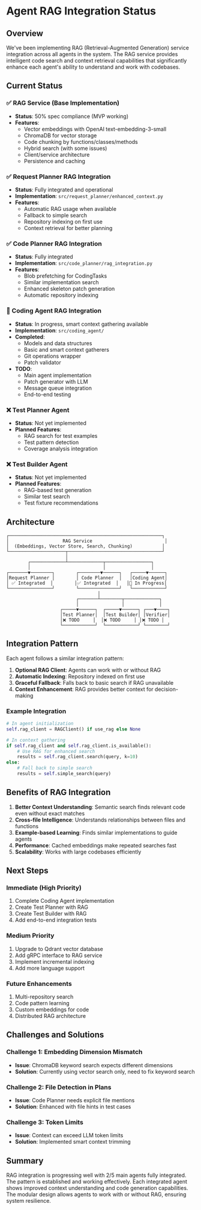 # Agent RAG Integration Status

## Overview

We've been implementing RAG (Retrieval-Augmented Generation) service integration across all agents in the system. The RAG service provides intelligent code search and context retrieval capabilities that significantly enhance each agent's ability to understand and work with codebases.

## Current Status

### ✅ RAG Service (Base Implementation)
- **Status**: 50% spec compliance (MVP working)
- **Features**:
  - Vector embeddings with OpenAI text-embedding-3-small
  - ChromaDB for vector storage
  - Code chunking by functions/classes/methods
  - Hybrid search (with some issues)
  - Client/service architecture
  - Persistence and caching

### ✅ Request Planner RAG Integration
- **Status**: Fully integrated and operational
- **Implementation**: `src/request_planner/enhanced_context.py`
- **Features**:
  - Automatic RAG usage when available
  - Fallback to simple search
  - Repository indexing on first use
  - Context retrieval for better planning

### ✅ Code Planner RAG Integration
- **Status**: Fully integrated
- **Implementation**: `src/code_planner/rag_integration.py`
- **Features**:
  - Blob prefetching for CodingTasks
  - Similar implementation search
  - Enhanced skeleton patch generation
  - Automatic repository indexing

### 🚧 Coding Agent RAG Integration
- **Status**: In progress, smart context gathering available
- **Implementation**: `src/coding_agent/`
- **Completed**:
  - Models and data structures
  - Basic and smart context gatherers
  - Git operations wrapper
  - Patch validator
- **TODO**:
  - Main agent implementation
  - Patch generator with LLM
  - Message queue integration
  - End-to-end testing

### ❌ Test Planner Agent
- **Status**: Not yet implemented
- **Planned Features**:
  - RAG search for test examples
  - Test pattern detection
  - Coverage analysis integration

### ❌ Test Builder Agent
- **Status**: Not yet implemented
- **Planned Features**:
  - RAG-based test generation
  - Similar test search
  - Test fixture recommendations

## Architecture

```
┌─────────────────────────────────────────────────────────┐
│                    RAG Service                           │
│  (Embeddings, Vector Store, Search, Chunking)           │
└─────────────────────┬───────────────────────────────────┘
                      │
        ┌─────────────┴─────────────┬─────────────────┐
        │                           │                 │
┌───────▼────────┐        ┌────────▼──────┐   ┌─────▼──────┐
│Request Planner │        │ Code Planner  │   │Coding Agent│
│ ✅ Integrated  │        │✅ Integrated  │   │🚧 In Progress│
└────────────────┘        └───────────────┘   └────────────┘
                                  │
                          ┌───────┴────────┬─────────────┐
                          │                │             │
                    ┌─────▼──────┐  ┌─────▼──────┐ ┌───▼────┐
                    │Test Planner│  │Test Builder│ │Verifier│
                    │❌ TODO     │  │❌ TODO     │ │❌ TODO │
                    └────────────┘  └────────────┘ └────────┘
```

## Integration Pattern

Each agent follows a similar integration pattern:

1. **Optional RAG Client**: Agents can work with or without RAG
2. **Automatic Indexing**: Repository indexed on first use
3. **Graceful Fallback**: Falls back to basic search if RAG unavailable
4. **Context Enhancement**: RAG provides better context for decision-making

### Example Integration

```python
# In agent initialization
self.rag_client = RAGClient() if use_rag else None

# In context gathering
if self.rag_client and self.rag_client.is_available():
    # Use RAG for enhanced search
    results = self.rag_client.search(query, k=10)
else:
    # Fall back to simple search
    results = self.simple_search(query)
```

## Benefits of RAG Integration

1. **Better Context Understanding**: Semantic search finds relevant code even without exact matches
2. **Cross-file Intelligence**: Understands relationships between files and functions
3. **Example-based Learning**: Finds similar implementations to guide agents
4. **Performance**: Cached embeddings make repeated searches fast
5. **Scalability**: Works with large codebases efficiently

## Next Steps

### Immediate (High Priority)
1. Complete Coding Agent implementation
2. Create Test Planner with RAG
3. Create Test Builder with RAG
4. Add end-to-end integration tests

### Medium Priority
1. Upgrade to Qdrant vector database
2. Add gRPC interface to RAG service
3. Implement incremental indexing
4. Add more language support

### Future Enhancements
1. Multi-repository search
2. Code pattern learning
3. Custom embeddings for code
4. Distributed RAG architecture

## Challenges and Solutions

### Challenge 1: Embedding Dimension Mismatch
- **Issue**: ChromaDB keyword search expects different dimensions
- **Solution**: Currently using vector search only, need to fix keyword search

### Challenge 2: File Detection in Plans
- **Issue**: Code Planner needs explicit file mentions
- **Solution**: Enhanced with file hints in test cases

### Challenge 3: Token Limits
- **Issue**: Context can exceed LLM token limits
- **Solution**: Implemented smart context trimming

## Summary

RAG integration is progressing well with 2/5 main agents fully integrated. The pattern is established and working effectively. Each integrated agent shows improved context understanding and code generation capabilities. The modular design allows agents to work with or without RAG, ensuring system resilience.